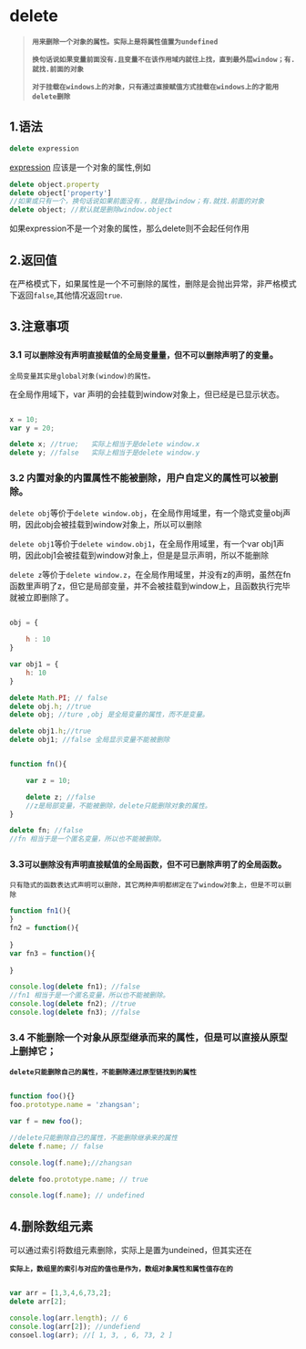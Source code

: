 # delete

> **`用来删除一个对象的属性。实际上是将属性值置为undefined`**
>
> **`换句话说如果变量前面没有.且变量不在该作用域内就往上找，直到最外层window；有.就找.前面的对象`**
>
> **`对于挂载在windows上的对象，只有通过直接赋值方式挂载在windows上的才能用delete删除`**



## 1.语法

``` javascript
delete expression
```

[expression](https://so.csdn.net/so/search?q=express&spm=1001.2101.3001.7020) 应该是一个对象的属性,例如

``` javascript
delete object.property
delete object['property']
//如果或只有一个，换句话说如果前面没有.，就是找window；有.就找.前面的对象
delete object; //默认就是删除window.object
```

如果expression不是一个对象的属性，那么delete则不会起任何作用

## 2.返回值

在严格模式下，如果属性是一个不可删除的属性，删除是会抛出异常，非严格模式下返回`false`,其他情况返回`true`.



## 3.注意事项

### 3.1 `可以删除没有声明直接赋值的全局变量量，但不可以删除声明了的变量`。

`全局变量其实是global对象(window)的属性。`

在全局作用域下，var 声明的会挂载到window对象上，但已经是已显示状态。

``` javascript

x = 10;
var y = 20;

delete x; //true;   实际上相当于是delete window.x
delete y; //false	实际上相当于是delete window.y
```



### 3.2 内置对象的内置属性不能被删除，用户自定义的属性可以被删除。

`delete obj`等价于`delete window.obj`，在全局作用域里，有一个隐式变量obj声明，因此obj会被挂载到window对象上，所以可以删除

`delete obj1`等价于`delete window.obj1`，在全局作用域里，有一个var obj1声明，因此obj1会被挂载到window对象上，但是是显示声明，所以不能删除

`delete z`等价于`delete window.z`，在全局作用域里，并没有z的声明，虽然在fn函数里声明了z，但它是局部变量，并不会被挂载到window上，且函数执行完毕就被立即删除了。

``` javascript

obj = {

    h : 10
}

var obj1 = {
    h: 10
}

delete Math.PI; // false
delete obj.h; //true
delete obj; //ture ,obj 是全局变量的属性，而不是变量。

delete obj1.h;//true
delete obj1; //false 全局显示变量不能被删除


function fn(){

    var z = 10;

    delete z; //false
    //z是局部变量，不能被删除，delete只能删除对象的属性。
}

delete fn; //false
//fn 相当于是一个匿名变量，所以也不能被删除。
```



### 3.3`可以删除没有声明直接赋值的全局函数，但不可已删除声明了的全局函数`。

`只有隐式的函数表达式声明可以删除，其它两种声明都绑定在了window对象上，但是不可以删除`

``` javascript
function fn1(){
}
fn2 = function(){
    
}
var fn3 = function(){
    
}

console.log(delete fn1); //false
//fn1 相当于是一个匿名变量，所以也不能被删除。
console.log(delete fn2); //true
console.log(delete fn3); //false
```



### 3.4 不能删除一个对象从原型继承而来的属性，但是可以直接从原型上删掉它；

**`delete只能删除自己的属性，不能删除通过原型链找到的属性`**

``` javascript

function foo(){}
foo.prototype.name = 'zhangsan';

var f = new foo();

//delete只能删除自己的属性，不能删除继承来的属性
delete f.name; // false 

console.log(f.name);//zhangsan

delete foo.prototype.name; // true

console.log(f.name); // undefined
```



## 4.删除数组元素

可以通过索引将数组元素删除，实际上是置为undeined，但其实还在

**`实际上，数组里的索引与对应的值也是作为，数组对象属性和属性值存在的`**

``` javascript

var arr = [1,3,4,6,73,2];
delete arr[2];

console.log(arr.length); // 6
console.log(arr[2]); //undefiend
consoel.log(arr); //[ 1, 3, , 6, 73, 2 ]
```

